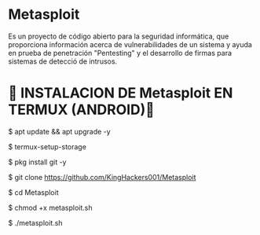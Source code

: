 # Metasploit

Es un proyecto de código abierto para la seguridad informática, que proporciona información acerca de vulnerabilidades de un sistema y ayuda en prueba de penetración "Pentesting" y el desarrollo de firmas para sistemas de detecció de intrusos.

# 📱 INSTALACION DE Metasploit EN TERMUX (ANDROID)📱

$ apt update && apt upgrade -y

$ termux-setup-storage

$ pkg install git -y

$ git clone https://github.com/KingHackers001/Metasploit

$ cd Metasploit

$ chmod +x metasploit.sh

$ ./metasploit.sh

